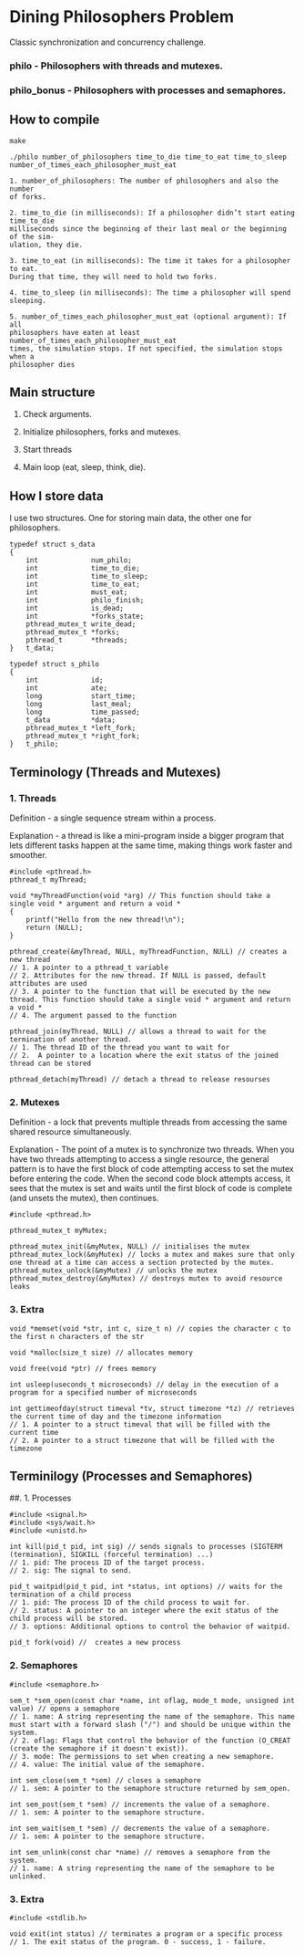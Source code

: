 # Dining Philosophers Problem
Classic synchronization and concurrency challenge.

### philo - Philosophers with threads and mutexes.

### philo_bonus - Philosophers with processes and semaphores.
## How to compile
```
make
```
```
./philo number_of_philosophers time_to_die time_to_eat time_to_sleep number_of_times_each_philosopher_must_eat

1. number_of_philosophers: The number of philosophers and also the number
of forks.

2. time_to_die (in milliseconds): If a philosopher didn’t start eating time_to_die
milliseconds since the beginning of their last meal or the beginning of the sim-
ulation, they die.

3. time_to_eat (in milliseconds): The time it takes for a philosopher to eat.
During that time, they will need to hold two forks.

4. time_to_sleep (in milliseconds): The time a philosopher will spend sleeping.

5. number_of_times_each_philosopher_must_eat (optional argument): If all
philosophers have eaten at least number_of_times_each_philosopher_must_eat
times, the simulation stops. If not specified, the simulation stops when a
philosopher dies
```
## Main structure
1. Check arguments.

2. Initialize philosophers, forks and mutexes.

3. Start threads

4. Main loop (eat, sleep, think, die).
## How I store data
I use two structures. One for storing main data, the other one for philosophers.
```
typedef struct s_data
{
	int				num_philo;
	int				time_to_die;
	int				time_to_sleep;
	int				time_to_eat;
	int				must_eat;
	int				philo_finish;
	int				is_dead;
	int				*forks_state;
	pthread_mutex_t	write_dead;
	pthread_mutex_t	*forks;
	pthread_t		*threads;
}	t_data;

typedef struct s_philo
{
	int				id;
	int				ate;
	long			start_time;
	long			last_meal;
	long			time_passed;
	t_data			*data;
	pthread_mutex_t	*left_fork;
	pthread_mutex_t	*right_fork;
}	t_philo;
```

## Terminology (Threads and Mutexes)
### 1. Threads
Definition - a single sequence stream within a process.

Explanation - a thread is like a mini-program inside a bigger program that lets different tasks happen at the same time, making things work faster and smoother.
```
#include <pthread.h>
pthread_t myThread;

void *myThreadFunction(void *arg) // This function should take a single void * argument and return a void *
{
    printf("Hello from the new thread!\n");
    return (NULL);
}

pthread_create(&myThread, NULL, myThreadFunction, NULL) // creates a new thread
// 1. A pointer to a pthread_t variable
// 2. Attributes for the new thread. If NULL is passed, default attributes are used
// 3. A pointer to the function that will be executed by the new thread. This function should take a single void * argument and return a void *
// 4. The argument passed to the function

pthread_join(myThread, NULL) // allows a thread to wait for the termination of another thread.
// 1. The thread ID of the thread you want to wait for
// 2.  A pointer to a location where the exit status of the joined thread can be stored

pthread_detach(myThread) // detach a thread to release resourses
```
### 2. Mutexes
Definition - a lock that prevents multiple threads from accessing the same shared resource simultaneously.

Explanation - The point of a mutex is to synchronize two threads. When you have two threads attempting to access a single resource, the general pattern is to have the first block of code attempting access to set the mutex before entering the code. When the second code block attempts access, it sees that the mutex is set and waits until the first block of code is complete (and unsets the mutex), then continues.
```
#include <pthread.h>

pthread_mutex_t myMutex;

pthread_mutex_init(&myMutex, NULL) // initialises the mutex
pthread_mutex_lock(&myMutex) // locks a mutex and makes sure that only one thread at a time can access a section protected by the mutex.
pthread_mutex_unlock(&myMutex) // unlocks the mutex
pthread_mutex_destroy(&myMutex) // destroys mutex to avoid resource leaks
```
### 3. Extra
```
void *memset(void *str, int c, size_t n) // copies the character c to the first n characters of the str

void *malloc(size_t size) // allocates memory

void free(void *ptr) // frees memory

int usleep(useconds_t microseconds) // delay in the execution of a program for a specified number of microseconds

int gettimeofday(struct timeval *tv, struct timezone *tz) // retrieves the current time of day and the timezone information
// 1. A pointer to a struct timeval that will be filled with the current time
// 2. A pointer to a struct timezone that will be filled with the timezone 
```
## Terminilogy (Processes and Semaphores)

##. 1. Processes
```
#include <signal.h>
#include <sys/wait.h>
#include <unistd.h>

int kill(pid_t pid, int sig) // sends signals to processes (SIGTERM (termination), SIGKILL (forceful termination) ...)
// 1. pid: The process ID of the target process.
// 2. sig: The signal to send.

pid_t waitpid(pid_t pid, int *status, int options) // waits for the termination of a child process
// 1. pid: The process ID of the child process to wait for.
// 2. status: A pointer to an integer where the exit status of the child process will be stored.
// 3. options: Additional options to control the behavior of waitpid.

pid_t fork(void) //  creates a new process
```
### 2. Semaphores
```
#include <semaphore.h>

sem_t *sem_open(const char *name, int oflag, mode_t mode, unsigned int value) // opens a semaphore
// 1. name: A string representing the name of the semaphore. This name must start with a forward slash ("/") and should be unique within the system.
// 2. oflag: Flags that control the behavior of the function (O_CREAT (create the semaphore if it doesn't exist)).
// 3. mode: The permissions to set when creating a new semaphore.
// 4. value: The initial value of the semaphore.

int sem_close(sem_t *sem) // closes a semaphore
// 1. sem: A pointer to the semaphore structure returned by sem_open.

int sem_post(sem_t *sem) // increments the value of a semaphore.
// 1. sem: A pointer to the semaphore structure.

int sem_wait(sem_t *sem) // decrements the value of a semaphore.
// 1. sem: A pointer to the semaphore structure.

int sem_unlink(const char *name) // removes a semaphore from the system.
// 1. name: A string representing the name of the semaphore to be unlinked.
```
### 3. Extra
```
#include <stdlib.h>

void exit(int status) // terminates a program or a specific process
// 1. The exit status of the program. 0 - success, 1 - failure.
```
